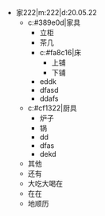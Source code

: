 - 家222|m:222|d:20.05.22
	- c:#389e0d|家具
		- 立柜
		- 茶几
		- c:#fa8c16|床
			- 上铺
			- 下铺
		- eddk
		- dfasd
		- ddafs
	- c:#cf1322|厨具
		- 炉子
		- 锅
		- dd 
		- dfas
		- dekd
	- 其他
	- 还有
	- 大吃大喝在
	- 在在
	- 地顺历